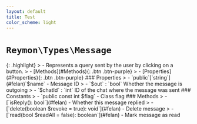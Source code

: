 ```yaml
---
layout: default
title: Test
color_scheme: light
---
```

<h1><code>Reymon\Types\Message</code></h1>
{: .highlight}
> - Represents a query sent by the user by clicking on a button.
> - [Methods](#Methods){: .btn .btn-purple}
> - [Properties](#Properties){: .btn .btn-purple}
### Properties
> - `public`[`string`](#felan)`$name` - Message ID
> - `$out` : `bool` Whether the message is outgoing
> - `$chatId` : `int` ID of the chat where the message was sent
### Constants
> - `public const int $flag` - Class flag 
### Methods
> - [`isReply(): bool`](#felan) - Whether this message replied
> - [`delete(boolean $revoke = true): void`](#felan) - Delete message
> - [`read(bool $readAll = false): boolean`](#felan) - Mark message as read
